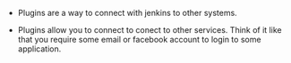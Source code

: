 * Plugins are a way to connect with jenkins to other systems.

* Plugins allow you to connect to conect to other services. Think of it like that you require some email or facebook account to login to some application. 
